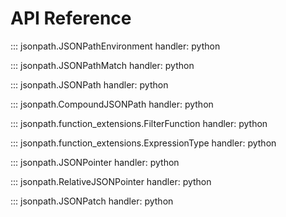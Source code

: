 # API Reference
::: jsonpath.JSONPathEnvironment
    handler: python

::: jsonpath.JSONPathMatch
    handler: python

::: jsonpath.JSONPath
    handler: python

::: jsonpath.CompoundJSONPath
    handler: python

::: jsonpath.function_extensions.FilterFunction
    handler: python

::: jsonpath.function_extensions.ExpressionType
    handler: python

::: jsonpath.JSONPointer
    handler: python

::: jsonpath.RelativeJSONPointer
    handler: python

::: jsonpath.JSONPatch
    handler: python
